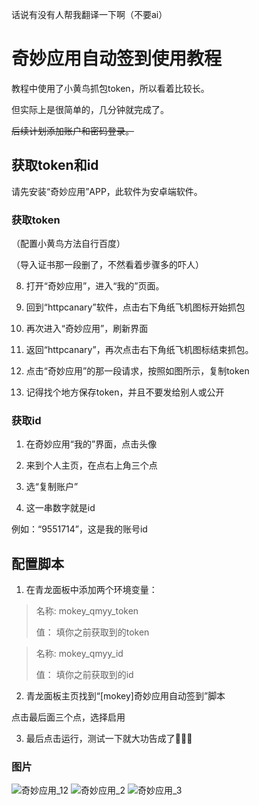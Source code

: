 话说有没有人帮我翻译一下啊（不要ai）

# 奇妙应用自动签到使用教程

教程中使用了小黄鸟抓包token，所以看着比较长。

但实际上是很简单的，几分钟就完成了。

<del>后续计划添加账户和密码登录。</del>

## 获取token和id
请先安装“奇妙应用”APP，此软件为安卓端软件。


### 获取token
（配置小黄鸟方法自行百度）

（导入证书那一段删了，不然看着步骤多的吓人）

8. 打开“奇妙应用”，进入“我的”页面。

9. 回到“httpcanary”软件，点击右下角纸飞机图标开始抓包

10. 再次进入“奇妙应用”，刷新界面

11. 返回“httpcanary”，再次点击右下角纸飞机图标结束抓包。

12. 点击“奇妙应用”的那一段请求，按照如图所示，复制token

13. 记得找个地方保存token，并且不要发给别人或公开

### 获取id
1. 在奇妙应用“我的”界面，点击头像

2. 来到个人主页，在点右上角三个点

3. 选“复制账户”

4. 这一串数字就是id

例如：“9551714”，这是我的账号id

## 配置脚本

1. 在青龙面板中添加两个环境变量：

> 名称:
> mokey_qmyy_token
>
> 值：
> 填你之前获取到的token
>


> 名称:
> mokey_qmyy_id
>
> 值：
> 填你之前获取到的id
>

2. 青龙面板主页找到“[mokey]奇妙应用自动签到”脚本

点击最后面三个点，选择启用

3. 最后点击运行，测试一下就大功告成了🎉🎉🎉


### 图片

![奇妙应用_12](https://img.picui.cn/free/2025/07/09/686dd6662f999.jpg "奇妙应用_12")
![奇妙应用_2](https://img.picui.cn/free/2025/06/19/6853621c53cca.jpg "奇妙应用_2")
![奇妙应用_3](https://img.picui.cn/free/2025/06/19/6853621cdd861.jpg "奇妙应用_3")